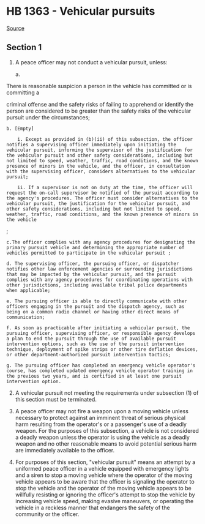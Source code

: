 # HB 1363 - Vehicular pursuits

[Source](http://lawfilesext.leg.wa.gov/biennium/2023-24/Pdf/Bills/House%20Bills/1363.pdf)

## Section 1
1. A peace officer may not conduct a vehicular pursuit, unless:

    a.

There is reasonable suspicion a person in the vehicle has committed or is committing a

criminal offense and the safety risks of failing to apprehend or identify the person are considered to be greater than the safety risks of the vehicular pursuit under the circumstances;

    b. [Empty]

        i. Except as provided in (b)(ii) of this subsection, the officer notifies a supervising officer immediately upon initiating the vehicular pursuit, informing the supervisor of the justification for the vehicular pursuit and other safety considerations, including but not limited to speed, weather, traffic, road conditions, and the known presence of minors in the vehicle, and the officer, in consultation with the supervising officer, considers alternatives to the vehicular pursuit;

        ii. If a supervisor is not on duty at the time, the officer will request the on-call supervisor be notified of the pursuit according to the agency's procedures. The officer must consider alternatives to the vehicular pursuit, the justification for the vehicular pursuit, and other safety considerations, including but not limited to speed, weather, traffic, road conditions, and the known presence of minors in the vehicle

;

    c.The officer complies with any agency procedures for designating the primary pursuit vehicle and determining the appropriate number of vehicles permitted to participate in the vehicular pursuit ;

    d. The supervising officer, the pursuing officer, or dispatcher notifies other law enforcement agencies or surrounding jurisdictions that may be impacted by the vehicular pursuit, and the pursuit complies with any agency procedures for coordinating operations with other jurisdictions, including available tribal police departments when applicable;

    e. The pursuing officer is able to directly communicate with other officers engaging in the pursuit and the dispatch agency, such as being on a common radio channel or having other direct means of communication;

    f. As soon as practicable after initiating a vehicular pursuit, the pursuing officer, supervising officer, or responsible agency develops a plan to end the pursuit through the use of available pursuit intervention options, such as the use of the pursuit intervention technique, deployment of spike strips or other tire deflation devices, or other department-authorized pursuit intervention tactics;

    g. The pursuing officer has completed an emergency vehicle operator's course, has completed updated emergency vehicle operator training in the previous two years, and is certified in at least one pursuit intervention option.

2. A vehicular pursuit not meeting the requirements under subsection (1) of this section must be terminated.

3. A peace officer may not fire a weapon upon a moving vehicle unless necessary to protect against an imminent threat of serious physical harm resulting from the operator's or a passenger's use of a deadly weapon. For the purposes of this subsection, a vehicle is not considered a deadly weapon unless the operator is using the vehicle as a deadly weapon and no other reasonable means to avoid potential serious harm are immediately available to the officer.

4. For purposes of this section, "vehicular pursuit" means an attempt by a uniformed peace officer in a vehicle equipped with emergency lights and a siren to stop a moving vehicle where the operator of the moving vehicle appears to be aware that the officer is signaling the operator to stop the vehicle and the operator of the moving vehicle appears to be willfully resisting or ignoring the officer's attempt to stop the vehicle by increasing vehicle speed, making evasive maneuvers, or operating the vehicle in a reckless manner that endangers the safety of the community or the officer.
